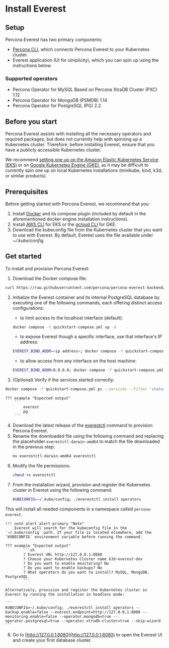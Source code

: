 # Install Everest

## Setup

Percona Everest has two primary components:

- [Percona CLI](https://github.com/percona/percona-everest-cli), which connects Percona Everest to your Kubernetes cluster.
- Everest application (UI for simplicity), which you can spin up using the instructions below.

### Supported operators

- Percona Operator for MySQL Based on Percona XtraDB Cluster (PXC) 1.12
- Percona Operator for MongoDB (PSMDB) 1.14
- Percona Operator for PostgreSQL (PG) 2.2

## Before you start

Percona Everest assists with installing all the necessary operators and required packages, but does not currently help with spinning up a Kubernetes cluster.
Therefore, before installing Everest, ensure that you have a publicly accessible Kubernetes cluster.

We recommend [setting one up on the Amazon Elastic Kubernetes Service (EKS)](../install/eks.md) or on [Google Kubernetes Engine (GKE)](../install/GKE-k8s-cluster), as it may be difficult to currently spin one up on local Kubernetes installations (minikube, kind, k3d, or similar products).

## Prerequisites

Before getting started with Percona Everest, we recommend that you:

1. Install [Docker](https://docs.docker.com/engine/install/) and its compose plugin (included by default in the aforementioned docker engine installation instructions).
2. Install [AWS CLI](https://docs.aws.amazon.com/cli/latest/userguide/getting-started-install.html) for EKS or the [gcloud CLI](https://cloud.google.com/sdk/docs/install) for GKE.
3. Download the kubeconfig file from the Kubernetes cluster that you want to use with Everest. By default, Everest uses the file available under *~/.kube/config.*

## Get started

To install and provision Percona Everest:

1. Download the Docker compose file:
 ```sh 
curl https://raw.githubusercontent.com/percona/percona-everest-backend/v0.3.0/deploy/quickstart-compose.yml -o quickstart-compose.yml
 ```
2. Initialize the Everest container and its internal PostgreSQL database by executing one of the following commands, each offering distinct access configurations:

    - to limit access to the localhost interface (default):
    ```sh
    docker compose -f quickstart-compose.yml up -d
    ```
    - to expose Everest though a specific interface, use that interface's IP address: 
    ```sh
    EVEREST_BIND_ADDR=<ip address>; docker compose -f quickstart-compose.yml up -d
    ```
    - to allow access from any interface on the host machine:
    ```sh
    EVEREST_BIND_ADDR=0.0.0.0; docker compose -f quickstart-compose.yml up -d
    ```
  
3. (Optional) Verify if the services started correctly:
```sh 
docker compose -f quickstart-compose.yml ps --services --filter 'status=running'
```
    ??? example "Expected output"
        ```
            everest
            pg
        ```

4. Download the latest release of the [everestctl](https://github.com/percona/percona-everest-cli/releases) command to provision Percona Everest.
5. Rename the downloaded file using the following command and replacing the placeholder `everestctl-darwin-amd64` to match the file downloaded in the previous step: 
    ```sh
    mv everestctl-darwin-amd64 everestctl
    ```
6. Modify the file permissions: 
    ```sh
    chmod +x everestctl
    ```
7. From the installation wizard, provision and register the Kubernetes cluster in Everest using the following command: 
    ```sh
    KUBECONFIG=~/.kube/config; ./everestctl install operators
    ```
This will install all needed components in a namespace called `percona-everest`.
   
    !!! note alert alert-primary "Note"
        Everest will search for the kubeconfig file in the `~/.kube/config` path. If your file is located elsewhere, add the `KUBECONFIG` environment variable before running the command.

    ??? example "Expected output"
            ```sh
            ? Everest URL http://127.0.0.1:8080
            ? Choose your Kubernetes Cluster name k3d-everest-dev
            ? Do you want to enable monitoring? No
            ? Do you want to enable backups? No
            ? What operators do you want to install? MySQL, MongoDB, PostgreSQL
            ```

    Alternatively, provision and register the Kubernetes cluster in Everest by running the installation in headless mode:
        
    ```
    KUBECONFIG=~/.kube/config; ./everestctl install operators --backup.enable=false --everest.endpoint=http://127.0.0.1:8080 --monitoring.enable=false --operator.mongodb=true --operator.postgresql=true --operator.xtradb-cluster=true --skip-wizard
    ```

8. Go to [http://127.0.0.1:8080](http://127.0.0.1:8080) to open the Everest UI and create your first database cluster. 